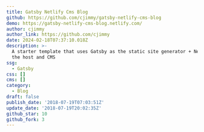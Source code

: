 ```yaml
---
title: Gatsby Netlify Cms Blog
github: https://github.com/cjimmy/gatsby-netlify-cms-blog
demo: https://gatsby-netlify-cms-blog.netlify.com/
author: cjimmy
author_link: https://github.com/cjimmy
date: 2024-02-18T07:37:10.018Z
description: >-
  A starter template that uses Gatsby as the static site generator + Netlify as
  the host and CMS
ssg:
  - Gatsby
css: []
cms: []
category:
  - Blog
draft: false
publish_date: '2018-07-19T07:03:51Z'
update_date: '2018-07-19T20:02:35Z'
github_star: 10
github_fork: 3
---
```

